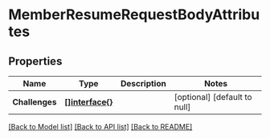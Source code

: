 # MemberResumeRequestBodyAttributes

## Properties
Name | Type | Description | Notes
------------ | ------------- | ------------- | -------------
**Challenges** | [**[]interface{}**](interface{}.md) |  | [optional] [default to null]

[[Back to Model list]](../README.md#documentation-for-models) [[Back to API list]](../README.md#documentation-for-api-endpoints) [[Back to README]](../README.md)


